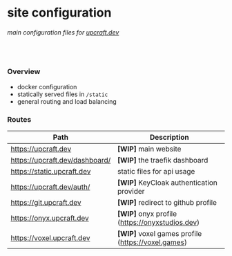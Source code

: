 # site configuration

###### *main configuration files for [upcraft.dev](https://upcraft.dev)*

<br />

### Overview

- docker configuration
- statically served files in `/static`
- general routing and load balancing



### Routes

| Path                           | Description                                         |
| ------------------------------ | --------------------------------------------------- |
| https://upcraft.dev            | **[WIP]** main website                              |
| https://upcraft.dev/dashboard/ | **[WIP]** the traefik dashboard                     |
| https://static.upcraft.dev     | static files for api usage                          |
| https://upcraft.dev/auth/      | **[WIP]** KeyCloak authentication provider          |
| https://git.upcraft.dev        | **[WIP]** redirect to github profile                |
| https://onyx.upcraft.dev       | **[WIP]** onyx profile (https://onyxstudios.dev)    |
| https://voxel.upcraft.dev      | **[WIP]** voxel games profile (https://voxel.games) |

